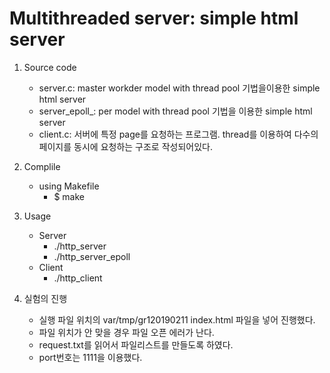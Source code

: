 # Multithreaded server: simple html server

1. Source code
    - server.c: master workder model with thread pool 기법을이용한 simple html server
    - server_epoll_: per model with thread pool 기법을 이용한 simple html server
    - client.c: 서버에 특정 page를 요청하는 프로그램. 
        thread를 이용하여 다수의 페이지를 동시에 요청하는 구조로 작성되어있다.

2. Complile
    - using Makefile
        * $ make

3. Usage
    - Server
        * ./http_server <port> <number of worker threads>
        * ./http_server_epoll <port> <number of worker threads>
    - Client
        * ./http_client <ip> <port> <number of threads> <number of reqs per thread>

4. 실험의 진행
    - 실행 파일 위치의 var/tmp/gr120190211 index.html 파일을 넣어 진행했다. 
	- 파일 위치가 안 맞을 경우 파일 오픈 에러가 난다.
	- request.txt를 읽어서 파일리스트를 만들도록 하였다.
    - port번호는 1111을 이용했다.
